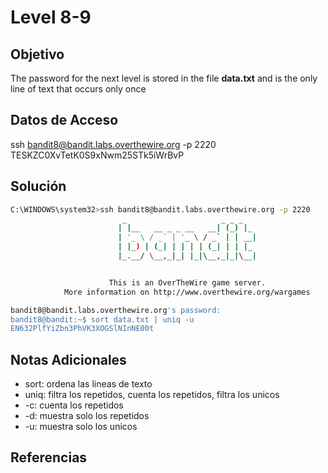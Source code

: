 # Level 8-9

## Objetivo
The password for the next level is stored in the file **data.txt** and is the only line of text that occurs only once
## Datos de Acceso
ssh bandit8@bandit.labs.overthewire.org -p 2220
TESKZC0XvTetK0S9xNwm25STk5iWrBvP
## Solución
``` bash
C:\WINDOWS\system32>ssh bandit8@bandit.labs.overthewire.org -p 2220
                         _                     _ _ _
                        | |__   __ _ _ __   __| (_) |_
                        | '_ \ / _` | '_ \ / _` | | __|
                        | |_) | (_| | | | | (_| | | |_
                        |_.__/ \__,_|_| |_|\__,_|_|\__|


                      This is an OverTheWire game server.
            More information on http://www.overthewire.org/wargames

bandit8@bandit.labs.overthewire.org's password:
bandit8@bandit:~$ sort data.txt | uniq -u
EN632PlfYiZbn3PhVK3XOGSlNInNE00t
```
## Notas Adicionales
- sort: ordena las lineas de texto
- uniq: filtra los repetidos, cuenta los repetidos, filtra los unicos
- -c: cuenta los repetidos
- -d: muestra solo los repetidos
- -u: muestra solo los unicos
## Referencias

